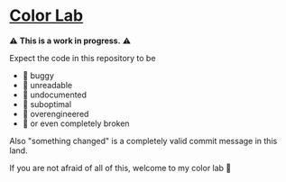 # [Color Lab](https://lab.ardov.me/)

⚠️ **This is a work in progress.** ⚠️

Expect the code in this repository to be

- 🐞 buggy
- 🤯 unreadable
- 📖 undocumented
- 🐌 suboptimal
- 🤖 overengineered
- 🤬 or even completely broken

Also "something changed" is a completely valid commit message in this land.

If you are not afraid of all of this, welcome to my color lab 🌈
